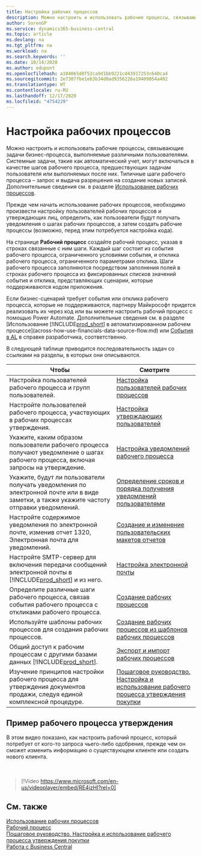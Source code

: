 ```yaml
---
title: Настройка рабочих процессов
description: Можно настроить и использовать рабочие процессы, связывающие задачи бизнес-процесса, выполняемые различными пользователями. Узнайте о различных шагах, которые вам необходимо предпринять.
author: SorenGP
ms.service: dynamics365-business-central
ms.topic: article
ms.devlang: na
ms.tgt_pltfrm: na
ms.workload: na
ms.search.keywords: ''
ms.date: 10/14/2020
ms.author: edupont
ms.openlocfilehash: a104065d8f52ca9d1bb9221cd43917253c640ca4
ms.sourcegitcommit: 2e7307fbe1eb3b34d0ad9356226a19409054a402
ms.translationtype: HT
ms.contentlocale: ru-RU
ms.lasthandoff: 12/17/2020
ms.locfileid: "4754229"
---
```

# <a name="set-up-workflows"></a>Настройка рабочих процессов

Можно настроить и использовать рабочие процессы, связывающие задачи бизнес-процесса, выполняемые различными пользователями. Системные задачи, такие как автоматический учет, могут включаться в качестве шагов рабочего процесса, предшествующих задачам пользователя или выполняемых после них. Типичные шаги рабочего процесса – запрос и выдача разрешения на создание новых записей. Дополнительные сведения см. в разделе [Использование рабочих процессов](across-use-workflows.md).  

 Прежде чем начать использование рабочих процессов, необходимо произвести настройку пользователей рабочих процессов и утверждающих лиц, определить, как пользователи будут получать уведомления о шагах рабочих процессов, а затем создать рабочие процессы (возможно, перед этим потребуется настройка кода).  

 На странице **Рабочий процесс** создайте рабочий процесс, указав в строках связанные с ним шаги. Каждый шаг состоит из события рабочего процесса, ограниченного условиями события, и отклика рабочего процесса, ограниченного параметрами отклика. Шаги рабочего процесса заполняются посредством заполнения полей в строках рабочего процесса из фиксированных списков значений события и отклика, представляющих сценарии, которые поддерживаются кодом приложения.  

 Если бизнес-сценарий требует события или отклика рабочего процесса, которые не поддерживаются, партнеру Майкрософт придется реализовать их через код или вы можете настроить рабочий процесс с помощью Power Automate. Дополнительные сведения см. в разделе [Использование [!INCLUDE[prod_short](includes/prod_short.md)] в автоматизированном рабочем процессе](across-how-use-financials-data-source-flow.md) или [События в AL](/dynamics365/business-central/dev-itpro/developer/devenv-events-in-al) в справке разработчика, соответственно.

 В следующей таблице приводится последовательность задач со ссылками на разделы, в которых они описываются.  

|**Чтобы**|**Смотрите**|  
|------------|-------------|  
|Настройка пользователей рабочего процесса и групп пользователей.|[Настройка пользователей рабочих процессов](across-how-to-set-up-workflow-users.md)|  
|Настройте пользователей рабочего процесса, участвующих в рабочих процессах утверждения.|[Настройка утверждающих пользователей](across-how-to-set-up-approval-users.md)|  
|Укажите, каким образом пользователи рабочего процесса получают уведомление о шагах рабочего процесса, включая запросы на утверждение.|[Настройка уведомлений рабочего процесса](across-setting-up-workflow-notifications.md)|  
|Укажите, будут ли пользователи получать уведомления по электронной почте или в виде заметки, а также укажите частоту отправки уведомлений.|[Определение сроков и порядка получения уведомлений пользователями](across-how-to-specify-when-and-how-to-receive-notifications.md)|  
|Настройте содержимое уведомления по электронной почте, изменив отчет 1320, Электронная почта для уведомлений.|[Создание и изменение пользовательских макетов отчетов](ui-how-create-custom-report-layout.md)|  
|Настройте SMTP-сервер для включения передачи сообщений электронной почты в [!INCLUDE[prod_short](includes/prod_short.md)] и из него.|[Настройка электронной почты](admin-how-setup-email.md)|
|Определите различные шаги рабочего процесса, связав события рабочего процесса с откликами рабочего процесса.|[Создание рабочих процессов](across-how-to-create-workflows.md)|  
|Используйте шаблоны рабочих процессов для создания рабочих процессов.|[Создание рабочих процессов из шаблонов рабочих процессов](across-how-to-create-workflows-from-workflow-templates.md)|  
|Общий доступ к рабочим процессам с другими базами данных [!INCLUDE[prod_short](includes/prod_short.md)].|[Экспорт и импорт рабочих процессов](across-how-to-export-and-import-workflows.md)|  
|Изучение принципов настройки рабочего процесса для утверждения документов продажи, следуя единой комплексной процедуре.|[Пошаговое руководство. Настройка и использование рабочего процесса утверждения покупки](walkthrough-setting-up-and-using-a-purchase-approval-workflow.md)|  

## <a name="example-of-an-approval-workflow"></a>Пример рабочего процесса утверждения
В этом видео показано, как настроить рабочий процесс, который потребует от кого-то запроса чьего-либо одобрения, прежде чем он сможет изменить информацию о существующем клиенте или создать нового клиента.  
<br><br>  

> [!Video https://www.microsoft.com/en-us/videoplayer/embed/RE4jzHI?rel=0]

## <a name="see-also"></a>См. также  
 [Использование рабочих процессов](across-use-workflows.md)   
 [Рабочий процесс](across-workflow.md)   
 [Пошаговое руководство. Настройка и использование рабочего процесса утверждения покупки](walkthrough-setting-up-and-using-a-purchase-approval-workflow.md)  
 [Работа с Business Central](ui-work-product.md)
